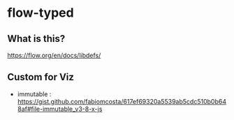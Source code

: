 # flow-typed

## What is this?

https://flow.org/en/docs/libdefs/

## Custom for Viz

- immutable : https://gist.github.com/fabiomcosta/617ef69320a5539ab5cdc510b0b648af#file-immutable_v3-8-x-js